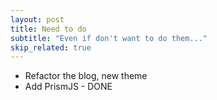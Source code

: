 ```yaml
---
layout: post
title: Need to do
subtitle: "Even if don't want to do them..."
skip_related: true
---
```



* Refactor the blog, new theme
* Add PrismJS - DONE
